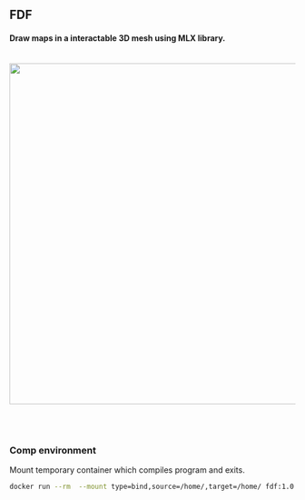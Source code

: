 ## FDF
#### Draw maps in a interactable 3D mesh using MLX library.
<br>

<img width="600px" src="https://github.com/esettes/-42-cursus-FDF/blob/main/src/maps/fdf_new_himalaya_top.png" />

<br><br>

### Comp environment

Mount temporary container which compiles program and exits.
````bash
docker run --rm  --mount type=bind,source=/home/,target=/home/ fdf:1.0 bash -c "cd $(makefile_dir) && make re"
````
